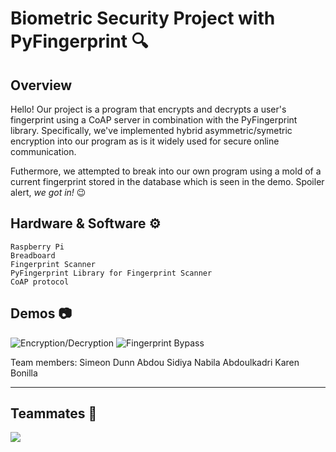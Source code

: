 # Biometric Security Project with PyFingerprint 🔍
## Overview

Hello! Our project is a program that encrypts and decrypts a user's fingerprint using a CoAP server in combination with the PyFingerprint library. Specifically, we've implemented hybrid asymmetric/symetric encryption into our program as is it widely used for secure online communication.

Futhermore, we attempted to break into our own program using a mold of a current fingerprint stored in the database which is seen in the demo. Spoiler alert, *we got in!* 😉


## Hardware & Software ⚙
    Raspberry Pi
    Breadboard
    Fingerprint Scanner
    PyFingerprint Library for Fingerprint Scanner
    CoAP protocol



## Demos 📷
![Encryption/Decryption](assets/images/demo1.png)
![Fingerprint Bypass](assets/images/demo2.png)

Team members:
Simeon Dunn
Abdou Sidiya
Nabila Abdoulkadri
Karen Bonilla




----
## Teammates 💪
<a href="https://github.com/simedunn/PyFingerprint_Biometric_Security/graphs/contributors">
  <img src="https://contrib.rocks/image?repo=simedunn/PyFingerprint_Biometric_Security" />
</a>
